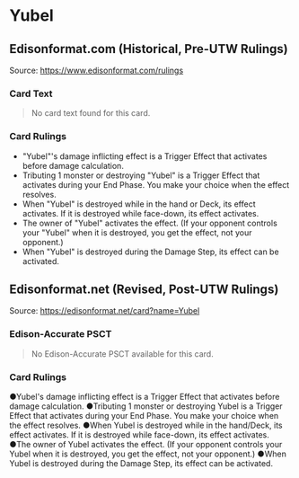 # Yubel

## Edisonformat.com (Historical, Pre-UTW Rulings)

Source: https://www.edisonformat.com/rulings

### Card Text

> No card text found for this card.

### Card Rulings

*   "Yubel"'s damage inflicting effect is a Trigger Effect that activates before damage calculation.
*   Tributing 1 monster or destroying "Yubel" is a Trigger Effect that activates during your End Phase. You make your choice when the effect resolves.
*   When "Yubel" is destroyed while in the hand or Deck, its effect activates. If it is destroyed while face-down, its effect activates.
*   The owner of "Yubel" activates the effect. (If your opponent controls your "Yubel" when it is destroyed, you get the effect, not your opponent.)
*   When "Yubel" is destroyed during the Damage Step, its effect can be activated.

## Edisonformat.net (Revised, Post-UTW Rulings)

Source: https://edisonformat.net/card?name=Yubel

### Edison-Accurate PSCT

> No Edison-Accurate PSCT available for this card.

### Card Rulings

●Yubel's damage inflicting effect is a Trigger Effect that activates before damage calculation.
●Tributing 1 monster or destroying Yubel is a Trigger Effect that activates during your End Phase. You make your choice when the effect resolves.
●When Yubel is destroyed while in the hand/Deck, its effect activates. If it is destroyed while face-down, its effect activates.
●The owner of Yubel activates the effect. (If your opponent controls your Yubel when it is destroyed, you get the effect, not your opponent.)
●When Yubel is destroyed during the Damage Step, its effect can be activated.
            